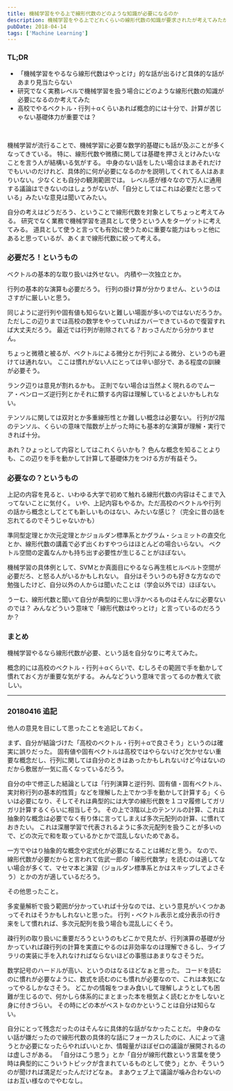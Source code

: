 ```yaml
---
title: 機械学習をやる上で線形代数のどのような知識が必要になるのか
description: 機械学習をやる上でどれくらいの線形代数の知識が要求されたが考えてみたが、大学の最初の方の講義レベルくらいかというブログ記事。
pubDate: 2018-04-14
tags: ['Machine Learning']
---
```


### TL;DR
- 「機械学習をやるなら線形代数はやっとけ」的な話が出るけど具体的な話があまり見当たらない
- 研究でなく実務レベルで機械学習を扱う場合にどのような線形代数の知識が必要になるのか考えてみた
- 高校でやるベクトル・行列＋αくらいあれば概念的には十分で、計算が苦じゃない基礎体力が重要では？
<br>

機械学習が流行ることで、機械学習に必要な数学的基礎にも話が及ぶことが多くなってきている。
特に、線形代数や微積に関しては基礎を押さえとけみたいなことを言う人が結構いる気がする。
中身のない話をしたい場合はまあそれだけでもいいのだけれど、具体的に何が必要になるのかを説明してくれてる人はあまりいない。少なくとも自分の観測範囲では。
レベル感が様々なので万人に通用する議論はできないのはしょうがないが、「自分としてはこれは必要だと思っている」みたいな意見は聞いてみたい。

自分の考えはどうだろう、ということで線形代数を対象としてちょっと考えてみる。
研究でなく業務で機械学習を道具として使うという人をターゲットに考えてみる。
道具として使うと言っても有効に使うために重要な能力はもっと他にあると思っているが、あくまで線形代数に絞って考える。

### 必要だろ！というもの
ベクトルの基本的な取り扱いは外せない。
内積や一次独立とか。

行列の基本的な演算も必要だろう。
行列の掛け算が分かりません、というのはさすがに厳しいと思う。

同じように逆行列や固有値も知らないと難しい場面が多いのではないだろうか。
ただしこの辺りまでは高校の数学をやっていればカバーできているので復習すれば大丈夫だろう。
最近では行列が削除されてる？おっさんだから分かりません。

ちょっと微積と被るが、ベクトルによる微分とか行列による微分、というのも避けては通れない。
ここは慣れがない人にとっては辛い部分で、ある程度の訓練が必要そう。

ランク辺りは意見が割れるかも。
正則でない場合は当然よく現れるのでムーア・ペンローズ逆行列とかそれに類する内容は理解しているとよいかもしれない。

テンソルに関しては双対とか多重線形性とか難しい概念は必要ない。
行列が2階のテンソル、くらいの意味で階数が上がった時にも基本的な演算が理解・実行できれば十分。

あれ？ひょっとして内容としてはこれくらいかも？
色んな概念を知ることよりも、この辺りを手を動かして計算して基礎体力をつける方が有益そう。

### 必要なの？というもの
上記の内容を見ると、いわゆる大学で初めて触れる線形代数の内容はそこまで入ってないことに気付く。
いや、上記内容もやるか。ただ高校のベクトルや行列の話から概念としてとても新しいものはない、みたいな感じ？（完全に昔の話を忘れてるのでそうじゃないかも）

準同型定理とか次元定理とかジョルダン標準系とかグラム・シュミットの直交化とか、線形代数の講義で必ず出くわすやつらはほとんどの場合いらない。
ベクトル空間の定義なんかも持ち出す必要性が生じることがほぼない。

機械学習の具体例として、SVMとか真面目にやるなら再生核ヒルベルト空間が必要だろ、と怒る人がいるかもしれない。
自分はそういうのも好きな方なので勉強したけど、自分以外の人からは聞いたことは（学会以外では）ほぼない。

うーむ、線形代数と聞いて自分が典型的に思い浮かべるものはそんなに必要ないのでは？
みんなどういう意味で「線形代数はやっとけ」と言っているのだろうか？

### まとめ
機械学習やるなら線形代数が必要、という話を自分なりに考えてみた。

概念的には高校のベクトル・行列＋αくらいで、むしろその範囲で手を動かして慣れておく方が重要な気がする。
みんなどういう意味で言ってるのか教えて欲しい。

---
### 20180416 追記
他人の意見を目にして思ったことを追記しておく。

まず、自分が結論づけた「高校のベクトル・行列＋αで良さそう」というのは確実に誤りだった。
固有値や固有ベクトルは高校ではやらないけど欠かせない重要な概念だし、行列に関しては自分のときはあったかもしれないけど今はないのだから敷居が一気に高くなっているだろう。

自分の中で修正した結論としては「行列演算と逆行列、固有値・固有ベクトル、実対称行列の基本的性質」などを理解した上でかつ手を動かして計算する」くらいは必要になり、そしてそれは典型的には大学の線形代数を１コマ履修してガリガリ計算するくらいに相当しそう。
その上で3階以上のテンソルの計算、これは抽象的な概念は必要でなく有り体に言ってしまえば多次元配列の計算、に慣れておきたい。
これは深層学習で代表されるように多次元配列を扱うことが多いので、どの次元で和を取っているかとかで混乱しないためである。

一方でやはり抽象的な概念や定式化が必要になることは稀だと思う。
なので、線形代数が必要だからと言われて佐武一郎の「線形代数学」を読むのは適してない場合が多くて、マセマ本と演習（ジョルダン標準系とかはスキップしてよさそう）とかの方が適しているだろう。

その他思ったこと。

多変量解析で扱う範囲が分かっていれば十分なのでは、という意見がいくつかあってそれはそうかもしれないと思った。
行列・ベクトル表示と成分表示の行き来をして慣れれば、多次元配列を扱う場合も混乱しにくそう。

疎行列の取り扱いに重要だろうというのもどこかで見たが、行列演算の基礎が分かっていれば疎行列の計算を実直にやるのは非効率なのは理解できるし、ライブラリの実装に手を入れなければならないほどの事態はあまりなさそうだ。

数学記号のハードルが高い、というのはなるほどなぁと思った。
コードを読むのに慣れが必要なように、数式を読むのにも慣れが必要なので、これは本気になってやるしかなさそう。
どこかの情報をつまみ食いして理解しようとしても困難が生じるので、何かしら体系的にまとまった本を根気よく読むとかをしないと身に付きづらい。
その時にどの本がベストなのかということは自分は知らない。

自分にとって残念だったのはそんなに具体的な話がなかったことだ。
中身のない話が嫌だったので線形代数の具体的な話にフォーカスしたのに、人によって違うとか必要になったらやればいいとか、情報量がほぼゼロの議論が展開されるのは虚しさがある。
「自分はこう思う」とか「自分が線形代数という言葉を使う時は典型的にこういうトピックが含まれているものとして使う」とか、そういうのが聞ければ満足だったんだけどなぁ。
まあウェブ上で議論が噛み合わないのはお互い様なのでやむなし。
